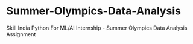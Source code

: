 # Summer-Olympics-Data-Analysis
Skill India Python For ML/AI Internship - Summer Olympics Data Analysis Assignment
